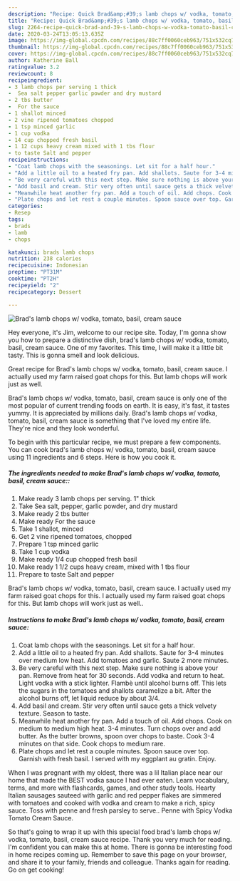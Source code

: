 ```yaml
---
description: "Recipe: Quick Brad&amp;#39;s lamb chops w/ vodka, tomato, basil, cream sauce"
title: "Recipe: Quick Brad&amp;#39;s lamb chops w/ vodka, tomato, basil, cream sauce"
slug: 2264-recipe-quick-brad-and-39-s-lamb-chops-w-vodka-tomato-basil-cream-sauce
date: 2020-03-24T13:05:13.635Z
image: https://img-global.cpcdn.com/recipes/88c7ff0060ceb963/751x532cq70/brads-lamb-chops-w-vodka-tomato-basil-cream-sauce-recipe-main-photo.jpg
thumbnail: https://img-global.cpcdn.com/recipes/88c7ff0060ceb963/751x532cq70/brads-lamb-chops-w-vodka-tomato-basil-cream-sauce-recipe-main-photo.jpg
cover: https://img-global.cpcdn.com/recipes/88c7ff0060ceb963/751x532cq70/brads-lamb-chops-w-vodka-tomato-basil-cream-sauce-recipe-main-photo.jpg
author: Katherine Ball
ratingvalue: 3.2
reviewcount: 8
recipeingredient:
- 3 lamb chops per serving 1 thick
-  Sea salt pepper garlic powder and dry mustard
- 2 tbs butter
-  For the sauce
- 1 shallot minced
- 2 vine ripened tomatoes chopped
- 1 tsp minced garlic
- 1 cup vodka
- 14 cup chopped fresh basil
- 1 12 cups heavy cream mixed with 1 tbs flour
- to taste Salt and pepper
recipeinstructions:
- "Coat lamb chops with the seasonings. Let sit for a half hour."
- "Add a little oil to a heated fry pan. Add shallots. Saute for 3-4 minutes over medium low heat. Add tomatoes and garlic. Saute 2 more minutes."
- "Be very careful with this next step. Make sure nothing is above your pan. Remove from heat for 30 seconds. Add vodka and return to heat. Light vodka with a stick lighter. Flambè until alcohol burns off. This lets the sugars in the tomatoes and shallots caramelize a bit. After the alcohol burns off, let liquid reduce by about 3/4."
- "Add basil and cream. Stir very often until sauce gets a thick velvety texture. Season to taste."
- "Meanwhile heat another fry pan. Add a touch of oil. Add chops. Cook on medium to medium high heat. 3-4 minutes. Turn chops over and add butter. As the butter browns, spoon over chops to baste. Cook 3-4 minutes on that side. Cook chops to medium rare."
- "Plate chops and let rest a couple minutes. Spoon sauce over top. Garnish with fresh basil. I served with my eggplant au gratin. Enjoy."
categories:
- Resep
tags:
- brads
- lamb
- chops

katakunci: brads lamb chops
nutrition: 238 calories
recipecuisine: Indonesian
preptime: "PT31M"
cooktime: "PT2H"
recipeyield: "2"
recipecategory: Dessert

---
```



![Brad&#39;s lamb chops w/ vodka, tomato, basil, cream sauce](https://img-global.cpcdn.com/recipes/88c7ff0060ceb963/751x532cq70/brads-lamb-chops-w-vodka-tomato-basil-cream-sauce-recipe-main-photo.jpg)

Hey everyone, it's Jim, welcome to our recipe site. Today, I'm gonna show you how to prepare a distinctive dish, brad&#39;s lamb chops w/ vodka, tomato, basil, cream sauce. One of my favorites. This time, I will make it a little bit tasty. This is gonna smell and look delicious.

Great recipe for Brad&#39;s lamb chops w/ vodka, tomato, basil, cream sauce. I actually used my farm raised goat chops for this. But lamb chops will work just as well.

Brad&#39;s lamb chops w/ vodka, tomato, basil, cream sauce is only one of the most popular of current trending foods on earth. It is easy, it's fast, it tastes yummy. It is appreciated by millions daily. Brad&#39;s lamb chops w/ vodka, tomato, basil, cream sauce is something that I've loved my entire life. They're nice and they look wonderful.


To begin with this particular recipe, we must prepare a few components. You can cook brad&#39;s lamb chops w/ vodka, tomato, basil, cream sauce using 11 ingredients and 6 steps. Here is how you cook it.

##### The ingredients needed to make Brad&#39;s lamb chops w/ vodka, tomato, basil, cream sauce::

1. Make ready 3 lamb chops per serving. 1&#34; thick
1. Take  Sea salt, pepper, garlic powder, and dry mustard
1. Make ready 2 tbs butter
1. Make ready  For the sauce
1. Take 1 shallot, minced
1. Get 2 vine ripened tomatoes, chopped
1. Prepare 1 tsp minced garlic
1. Take 1 cup vodka
1. Make ready 1/4 cup chopped fresh basil
1. Make ready 1 1/2 cups heavy cream, mixed with 1 tbs flour
1. Prepare to taste Salt and pepper


Brad&#39;s lamb chops w/ vodka, tomato, basil, cream sauce. I actually used my farm raised goat chops for this. I actually used my farm raised goat chops for this. But lamb chops will work just as well.. 

##### Instructions to make Brad&#39;s lamb chops w/ vodka, tomato, basil, cream sauce:

1. Coat lamb chops with the seasonings. Let sit for a half hour.
1. Add a little oil to a heated fry pan. Add shallots. Saute for 3-4 minutes over medium low heat. Add tomatoes and garlic. Saute 2 more minutes.
1. Be very careful with this next step. Make sure nothing is above your pan. Remove from heat for 30 seconds. Add vodka and return to heat. Light vodka with a stick lighter. Flambè until alcohol burns off. This lets the sugars in the tomatoes and shallots caramelize a bit. After the alcohol burns off, let liquid reduce by about 3/4.
1. Add basil and cream. Stir very often until sauce gets a thick velvety texture. Season to taste.
1. Meanwhile heat another fry pan. Add a touch of oil. Add chops. Cook on medium to medium high heat. 3-4 minutes. Turn chops over and add butter. As the butter browns, spoon over chops to baste. Cook 3-4 minutes on that side. Cook chops to medium rare.
1. Plate chops and let rest a couple minutes. Spoon sauce over top. Garnish with fresh basil. I served with my eggplant au gratin. Enjoy.


When I was pregnant with my oldest, there was a lil Italian place near our home that made the BEST vodka sauce I had ever eaten. Learn vocabulary, terms, and more with flashcards, games, and other study tools. Hearty Italian sausages sauteed with garlic and red pepper flakes are simmered with tomatoes and cooked with vodka and cream to make a rich, spicy sauce. Toss with penne and fresh parsley to serve.. Penne with Spicy Vodka Tomato Cream Sauce. 

So that's going to wrap it up with this special food brad&#39;s lamb chops w/ vodka, tomato, basil, cream sauce recipe. Thank you very much for reading. I'm confident you can make this at home. There is gonna be interesting food in home recipes coming up. Remember to save this page on your browser, and share it to your family, friends and colleague. Thanks again for reading. Go on get cooking!
